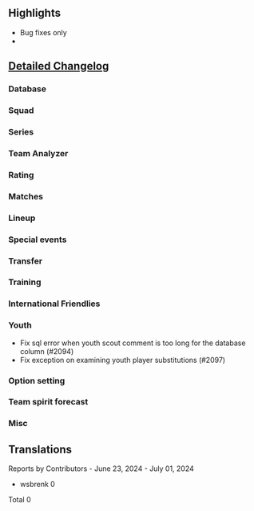 

## Highlights
* Bug fixes only 
* 
## [Detailed Changelog](https://github.com/ho-dev/HattrickOrganizer/issues?q=milestone%3A8.1)

### Database

### Squad

### Series

### Team Analyzer

### Rating

### Matches

### Lineup

### Special events

### Transfer

### Training

### International Friendlies

### Youth
* Fix sql error when youth scout comment is too long for the database column (#2094)
* Fix exception on examining youth player substitutions (#2097)

### Option setting

### Team spirit forecast

### Misc

## Translations

Reports by Contributors - June 23, 2024 - July 01, 2024

* wsbrenk 0

Total 0
